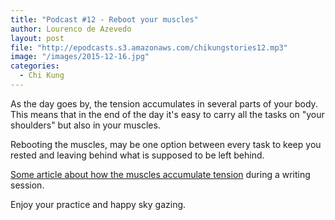 ```yaml
---
title: "Podcast #12 - Reboot your muscles"
author: Lourenco de Azevedo
layout: post
file: "http://epodcasts.s3.amazonaws.com/chikungstories12.mp3"
image: "/images/2015-12-16.jpg"
categories:
  - Chi Kung
---
```

As the day goes by, the tension accumulates in several parts of your body. This means that in the end of the day it's easy to carry all the tasks on "your shoulders" but also in your muscles.

Rebooting the muscles, may be one option between every task to keep you rested and leaving behind what is supposed to be left behind. 

[Some article about how the muscles accumulate tension](http://kadavy.net/blog/posts/split-keyboard/) during a writing session. 

Enjoy your practice and happy sky gazing.